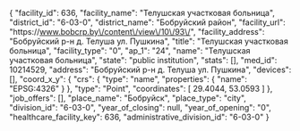 {
    "facility_id": 636,
    "facility_name": "Телушская участковая больница",
    "district_id": "6-03-0",
    "district_name": "Бобруйский район",
    "facility_url": "https:\/\/www.bobcrp.by\/content\/view\/10\/93\/",
    "facility_address": "Бобруйский р-н д. Телуша ул. Пушкина",
    "title": "Телушская участковая больница",
    "facility_type": "0",
    "ap_1": "24",
    "name": "Телушская участковая больница",
    "state": "public institution",
    "stats": [],
    "med_id": 10214529,
    "address": "Бобруйский р-н д. Телуша ул. Пушкина",
    "devices": [],
    "coord_x_y": {
        "crs": {
            "type": "name",
            "properties": {
                "name": "EPSG:4326"
            }
        },
        "type": "Point",
        "coordinates": [
            29.4044,
            53.0593
        ]
    },
    "job_offers": [],
    "place_name": "Бобруйск",
    "place_type": "city",
    "division_id": "6-03-0",
    "year_of_closing": null,
    "year_of_opening": "0",
    "healthcare_facility_key": 636,
    "administrative_division_id": "6-03-0"
}